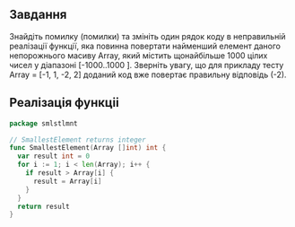 ## Завдання
Знайдіть помилку (помилки) та змініть один рядок коду в неправильній реалізації функції, яка повинна повертати найменший елемент даного непорожнього масиву Array, який містить щонайбільше 1000 цілих чисел у діапазоні [-1000..1000 ].
Зверніть увагу, що для прикладу тесту Array = [-1, 1, -2, 2] доданий код вже повертає правильну відповідь (-2).

## Реалізація функціі
```go
package smlstlmnt

// SmallestElement returns integer
func SmallestElement(Array []int) int {
  var result int = 0
  for i := 1; i < len(Array); i++ {
    if result > Array[i] {
      result = Array[i]
    }
  }
  return result
}
```